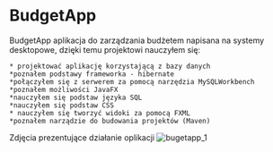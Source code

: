 # BudgetApp
BudgetApp aplikacja do zarządzania budżetem napisana na systemy desktopowe, dzięki temu projektowi nauczyłem się:

```
* projektować aplikację korzystającą z bazy danych
*poznałem podstawy frameworka - hibernate
*połączyłem się z serwerem za pomocą narzędzia MySQLWorkbench
*poznałem możliwości JavaFX
*nauczyłem się podstaw języka SQL
*nauczyłem się podstaw CSS
* nauczyłem się tworzyć widoki za pomocą FXML
*poznałem narządzie do budowania projektów (Maven)

```


Zdjęcia prezentujące działanie oplikacji
![bugetapp_1](https://user-images.githubusercontent.com/28192437/39098091-c749ff86-4665-11e8-884b-4afa75375562.PNG)


